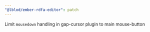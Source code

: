 ```yaml
---
"@lblod/ember-rdfa-editor": patch
---
```


Limit `mousedown` handling in gap-cursor plugin to main mouse-button

